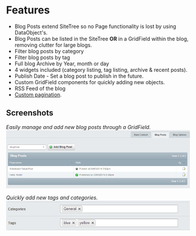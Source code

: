 # Features

* Blog Posts extend SiteTree so no Page functionality is lost by using DataObject's.
* Blog Posts can be listed in the SiteTree **OR** in a GridField within the blog, removing clutter for large blogs.
* Filter blog posts by category
* Filter blog posts by tag
* Full blog Archive by Year, month or day
* 4 widgets included (category listing, tag listing, archive & recent posts).
* Publish Date - Set a blog post to publish in the future.
* Custom GridField components for quickly adding new objects.
* RSS Feed of the blog
* [Custom pagination](pagination.md).


## Screenshots

*Easily manage and add new blog posts through a GridField.*
![](_images/blog-post-management.png)

*Quickly add new tags and categories.*
![](_images/blogpost-add-tags-categories.png)
